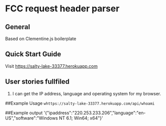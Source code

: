# FCC request header parser

## General

Based on Clementine.js boilerplate


## Quick Start Guide

Visit https://salty-lake-33377.herokuapp.com

## User stories fullfiled
1) I can get the IP address, language and operating system for my browser.


##Example Usage
`whttps://salty-lake-33377.herokuapp.com/api/whoami`

##Example output
'{"ipaddress":"220.253.233.206","language":"en-US","software":"Windows NT 6.1; Win64; x64"}'